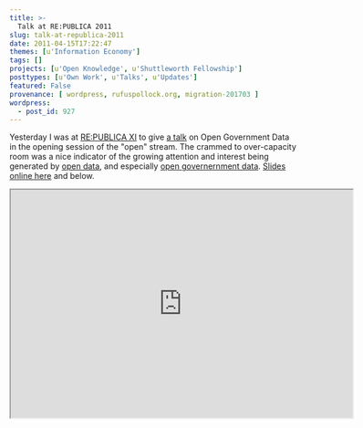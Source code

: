 ```yaml
---
title: >-
  Talk at RE:PUBLICA 2011
slug: talk-at-republica-2011
date: 2011-04-15T17:22:47
themes: [u'Information Economy']
tags: []
projects: [u'Open Knowledge', u'Shuttleworth Fellowship']
posttypes: [u'Own Work', u'Talks', u'Updates']
featured: False
provenance: [ wordpress, rufuspollock.org, migration-201703 ]
wordpress:
  - post_id: 927
---
```


Yesterday I was at [RE:PUBLICA XI][republica] to give [a talk][talk] on Open Government Data in the opening session of the "open" stream. The crammed to over-capacity room was a nice indicator of the growing attention and interest being generated by [open data][opendata], and especially [open governernment data][ogd]. [Slides online here][slides] and below.

[talk]: http://re-publica.de/11/blog/panel/open-government-data-what-why-how/
[republica]: http://re-publica.de/11/
[opendata]: http://opendefinition.org/
[ogd]: http://opengovernmentdata.org/
[slides]: http://m.okfn.org/files/talks/republica_open_data_20110413/

<iframe src="http://m.okfn.org/files/talks/republica_open_data_20110413/" width="600px" height="400px;" style="margin-bottom: 20px;" ></iframe>


